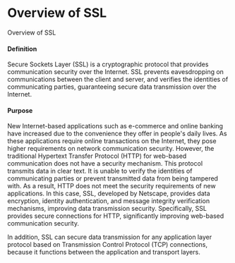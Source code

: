 Overview of SSL
===============

Overview of SSL

#### Definition

Secure Sockets Layer (SSL) is a cryptographic protocol that provides communication security over the Internet. SSL prevents eavesdropping on communications between the client and server, and verifies the identities of communicating parties, guaranteeing secure data transmission over the Internet.


#### Purpose

New Internet-based applications such as e-commerce and online banking have increased due to the convenience they offer in people's daily lives. As these applications require online transactions on the Internet, they pose higher requirements on network communication security. However, the traditional Hypertext Transfer Protocol (HTTP) for web-based communication does not have a security mechanism. This protocol transmits data in clear text. It is unable to verify the identities of communicating parties or prevent transmitted data from being tampered with. As a result, HTTP does not meet the security requirements of new applications. In this case, SSL, developed by Netscape, provides data encryption, identity authentication, and message integrity verification mechanisms, improving data transmission security. Specifically, SSL provides secure connections for HTTP, significantly improving web-based communication security.

In addition, SSL can secure data transmission for any application layer protocol based on Transmission Control Protocol (TCP) connections, because it functions between the application and transport layers.